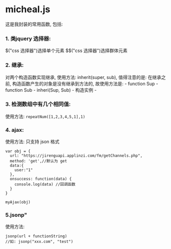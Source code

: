 # micheal.js
这是我封装的常用函数, 包括:

### 1. 类jquery 选择器:
$("css 选择器")选择单个元素  $$("css 选择器")选择群体元素

### 2. 继承:
对两个构造函数实现继承, 使用方法: inherit(super, sub), 值得注意的是:
  在继承之前, 构造函数产生的对象是没有继承到方法的, 故使用方法是:
    - function Sup
    - function Sub
    - inheri(Sup, Sub)
    - 构造实例
    -
### 3. 检测数组中有几个相同值:
使用方法: `repeatNum([1,2,3,4,5,1],1)`

### 4. ajax:
使用方法: 只支持 json 格式
```
var obj = {
  url: "https://jirenguapi.applinzi.com/fm/getChannels.php",
  method: 'get',//默认为 get
  data:{
    user:"1"
  },
  onsuccess: function(data) {
    console.log(data) //回调函数
  }
}

myAjax(obj)
```

### 5.jsonp"
使用方法:
```
jsonp(url + functionString)
//如: jsonp("xxx.com", "test")
```
